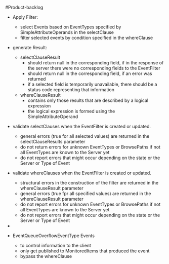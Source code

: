 #Product-backlog

- Apply Filter:
    - select Events based on EventTypes specified by SimpleAttributeOperands in the selectClause
    - filter selected events by condition specified in the whereClause

- generate Result:
    - selectClauseResult
      - should return null in the corresponding field, if in the response of the server there were no corresponding fields to the EventFilter
      - should return null in the corresponding field, if an error was returned
      - if a selected field is temporarily unavailable, there should be a status code representing that information
    - whereClauseResult
      - contains only those results that are described by a logical expression
      - the logical expression is formed using the SimpleAttributeOperand

- validate selectClauses when the EventFilter is created or updated. 
    - general errors (true for all selected values) are returned in the selectClauseResults parameter
    - do not return errors for unknown EventTypes or BrowsePaths if not all EventTypes are known to the Server yet
    - do not report errors that might occur depending on the state or the Server or Type of Event

- validate whereClauses when the EventFilter is created or updated. 
    - structural errors in the construction of the filter are returned in the whereClauseResult parameter
    - general errors (true fpr all specified values) are returned in the whereClauseResult parameter
    - do not report errors for unknown EventTypes or BrowsePaths if not all EventTypes are known to the Server yet
    - do not report errors that might occur depending on the state or the Server or Type of Event

- 

- EventQueueOverflowEventType Events
    - to control information to the client
    - only get published to MonitoredItems that produced the event
    - bypass the whereClause
    
